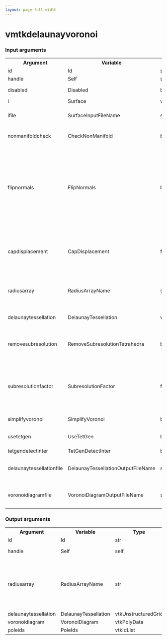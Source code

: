 ```yaml
---
layout: page-full-width
---
```

<h1>vmtkdelaunayvoronoi</h1>
<h3>Input arguments</h3>
<table class="vmtkscripts">
<tr>
<th>Argument</th><th>Variable</th><th>Type</th><th>Length</th><th>Range</th><th>Default</th><th>Description</th>
</tr>
<tr><td>id</td><td>Id</td><td>str</td><td>1</td><td></td><td>0</td><td>script id</td>
</tr>
<tr><td>handle</td><td>Self</td><td>self</td><td>1</td><td></td><td></td><td>handle to self</td>
</tr>
<tr><td>disabled</td><td>Disabled</td><td>bool</td><td>1</td><td></td><td>0</td><td>disable execution and piping</td>
</tr>
<tr><td>i</td><td>Surface</td><td>vtkPolyData</td><td>1</td><td></td><td></td><td>the input surface</td>
</tr>
<tr><td>ifile</td><td>SurfaceInputFileName</td><td>str</td><td>1</td><td></td><td></td><td>filename for the default Surface reader</td>
</tr>
<tr><td>nonmanifoldcheck</td><td>CheckNonManifold</td><td>bool</td><td>1</td><td></td><td>0</td><td>toggle checking the surface for non-manifold edges</td>
</tr>
<tr><td>flipnormals</td><td>FlipNormals</td><td>bool</td><td>1</td><td></td><td>0</td><td>flip normals after outward normal computation; outward oriented normals must be computed for the removal of outer tetrahedra; the algorithm might fail so for weird geometries, so changing this might solve the problem</td>
</tr>
<tr><td>capdisplacement</td><td>CapDisplacement</td><td>float</td><td>1</td><td></td><td>0.0</td><td>displacement of the center points of caps at open profiles along their normals (avoids the creation of degenerate tetrahedra)</td>
</tr>
<tr><td>radiusarray</td><td>RadiusArrayName</td><td>str</td><td>1</td><td></td><td>MaximumInscribedSphereRadius</td><td>name of the array where radius values of maximal inscribed spheres have to be stored</td>
</tr>
<tr><td>delaunaytessellation</td><td>DelaunayTessellation</td><td>vtkUnstructuredGrid</td><td>1</td><td></td><td></td><td>optional input Delaunay tessellation</td>
</tr>
<tr><td>removesubresolution</td><td>RemoveSubresolutionTetrahedra</td><td>bool</td><td>1</td><td></td><td>0</td><td>toggle removal of subresolution tetrahedra from Delaunay tessellation</td>
</tr>
<tr><td>subresolutionfactor</td><td>SubresolutionFactor</td><td>float</td><td>1</td><td>(0.0,)</td><td>1.0</td><td>factor for removal of subresolution tetrahedra, expressing the size of the circumsphere relative to the local edge length size of surface triangles</td>
</tr>
<tr><td>simplifyvoronoi</td><td>SimplifyVoronoi</td><td>bool</td><td>1</td><td></td><td>0</td><td>toggle simplification of Voronoi diagram</td>
</tr>
<tr><td>usetetgen</td><td>UseTetGen</td><td>bool</td><td>1</td><td></td><td>0</td><td>toggle use TetGen to compute Delaunay tessellation</td>
</tr>
<tr><td>tetgendetectinter</td><td>TetGenDetectInter</td><td>bool</td><td>1</td><td></td><td>1</td><td>TetGen option</td>
</tr>
<tr><td>delaunaytessellationfile</td><td>DelaunayTessellationOutputFileName</td><td>str</td><td>1</td><td></td><td></td><td>filename for the default DelaunayTessellation writer</td>
</tr>
<tr><td>voronoidiagramfile</td><td>VoronoiDiagramOutputFileName</td><td>str</td><td>1</td><td></td><td></td><td>filename for the default VoronoiDiagram writer</td>
</tr>
</table><h3>Output arguments</h3>
<table class="vmtkscripts">
<tr>
<th>Argument</th><th>Variable</th><th>Type</th><th>Length</th><th>Range</th><th>Default</th><th>Description</th>
</tr>
<tr><td>id</td><td>Id</td><td>str</td><td>1</td><td></td><td>0</td><td>script id</td>
</tr>
<tr><td>handle</td><td>Self</td><td>self</td><td>1</td><td></td><td></td><td>handle to self</td>
</tr>
<tr><td>radiusarray</td><td>RadiusArrayName</td><td>str</td><td>1</td><td></td><td>MaximumInscribedSphereRadius</td><td>name of the array where radius values of maximal inscribed spheres are stored</td>
</tr>
<tr><td>delaunaytessellation</td><td>DelaunayTessellation</td><td>vtkUnstructuredGrid</td><td>1</td><td></td><td></td><td></td>
</tr>
<tr><td>voronoidiagram</td><td>VoronoiDiagram</td><td>vtkPolyData</td><td>1</td><td></td><td></td><td></td>
</tr>
<tr><td>poleids</td><td>PoleIds</td><td>vtkIdList</td><td>1</td><td></td><td></td><td></td>
</tr>
</table>
